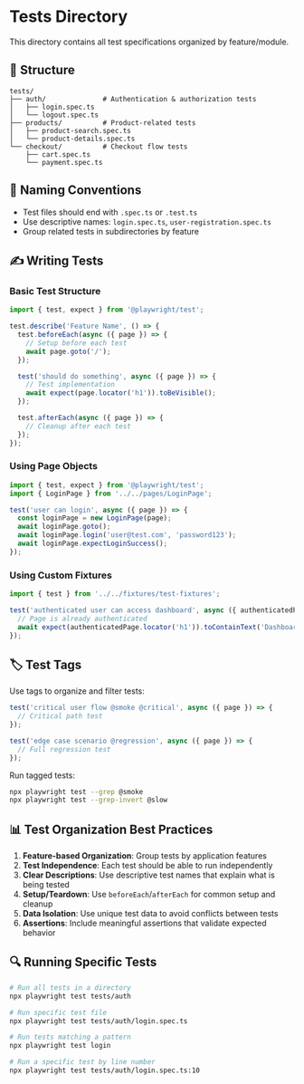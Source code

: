 # Tests Directory

This directory contains all test specifications organized by feature/module.

## 📁 Structure

```
tests/
├── auth/              # Authentication & authorization tests
│   ├── login.spec.ts
│   └── logout.spec.ts
├── products/          # Product-related tests
│   ├── product-search.spec.ts
│   └── product-details.spec.ts
└── checkout/          # Checkout flow tests
    ├── cart.spec.ts
    └── payment.spec.ts
```

## 🎯 Naming Conventions

- Test files should end with `.spec.ts` or `.test.ts`
- Use descriptive names: `login.spec.ts`, `user-registration.spec.ts`
- Group related tests in subdirectories by feature

## ✍️ Writing Tests

### Basic Test Structure

```typescript
import { test, expect } from '@playwright/test';

test.describe('Feature Name', () => {
  test.beforeEach(async ({ page }) => {
    // Setup before each test
    await page.goto('/');
  });

  test('should do something', async ({ page }) => {
    // Test implementation
    await expect(page.locator('h1')).toBeVisible();
  });

  test.afterEach(async ({ page }) => {
    // Cleanup after each test
  });
});
```

### Using Page Objects

```typescript
import { test, expect } from '@playwright/test';
import { LoginPage } from '../../pages/LoginPage';

test('user can login', async ({ page }) => {
  const loginPage = new LoginPage(page);
  await loginPage.goto();
  await loginPage.login('user@test.com', 'password123');
  await loginPage.expectLoginSuccess();
});
```

### Using Custom Fixtures

```typescript
import { test } from '../../fixtures/test-fixtures';

test('authenticated user can access dashboard', async ({ authenticatedPage }) => {
  // Page is already authenticated
  await expect(authenticatedPage.locator('h1')).toContainText('Dashboard');
});
```

## 🏷️ Test Tags

Use tags to organize and filter tests:

```typescript
test('critical user flow @smoke @critical', async ({ page }) => {
  // Critical path test
});

test('edge case scenario @regression', async ({ page }) => {
  // Full regression test
});
```

Run tagged tests:
```bash
npx playwright test --grep @smoke
npx playwright test --grep-invert @slow
```

## 📊 Test Organization Best Practices

1. **Feature-based Organization**: Group tests by application features
2. **Test Independence**: Each test should be able to run independently
3. **Clear Descriptions**: Use descriptive test names that explain what is being tested
4. **Setup/Teardown**: Use `beforeEach`/`afterEach` for common setup and cleanup
5. **Data Isolation**: Use unique test data to avoid conflicts between tests
6. **Assertions**: Include meaningful assertions that validate expected behavior

## 🔍 Running Specific Tests

```bash
# Run all tests in a directory
npx playwright test tests/auth

# Run specific test file
npx playwright test tests/auth/login.spec.ts

# Run tests matching a pattern
npx playwright test login

# Run a specific test by line number
npx playwright test tests/auth/login.spec.ts:10
```



